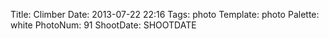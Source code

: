 Title: Climber
Date: 2013-07-22 22:16
Tags: photo
Template: photo
Palette: white
PhotoNum: 91
ShootDate: SHOOTDATE

